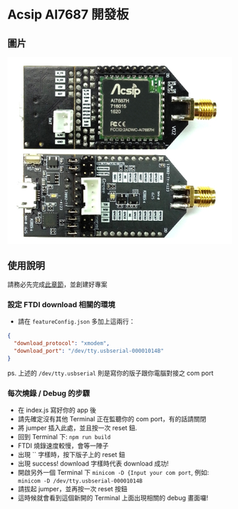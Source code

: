  # Acsip AI7687 開發板

## 圖片

![](../ascip7687.jpg)

## 使用說明

請務必先完成[此章節](/intro/create.md)，並創建好專案 

### 設定 FTDI download 相關的環境 
* 請在 `featureConfig.json` 多加上這兩行：

``` json
{
  "download_protocol": "xmodem",
  "download_port": "/dev/tty.usbserial-00001014B"
}
```

ps. 上述的 `/dev/tty.usbserial` 則是寫你的版子跟你電腦對接之 com port 

### 每次燒錄 / Debug 的步驟
* 在 index.js 寫好你的 app 後
* 請先確定沒有其他 Terminal 正在監聽你的 com port，有的話請關閉
* 將 jumper 插入此處，並且按一次 reset 鈕.
* 回到 Terminal 下: `npm run build` 
* FTDI 燒錄速度較慢，會等一陣子
* 出現 `` 字樣時，按下版子上的 reset 鈕
* 出現 success! download 字樣時代表 download 成功!
* 開啟另外一個 Terminal 下 `minicom -D {Input your com port`, 例如: `minicom -D /dev/tty.usbserial-00001014B`
* 請拔起 jumper，並再按一次 reset 按鈕
* 這時候就會看到這個新開的 Terminal 上面出現相關的 debug 畫面囉!
